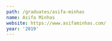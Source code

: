 ```yaml
---
path: /graduates/asifa-minhas
name: Asifa Minhas
website: https://www.asifaminhas.com/
year: '2019'
---
```

